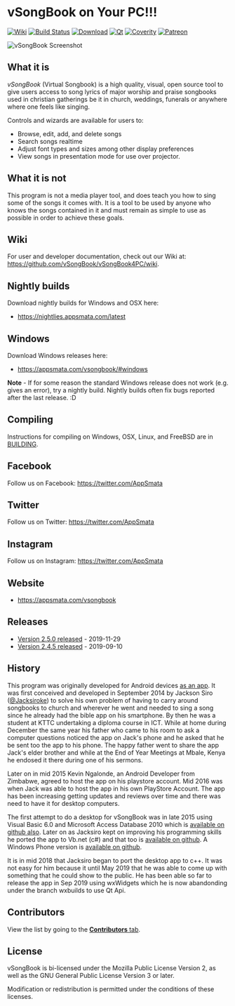 # vSongBook on Your PC!!!

[![Wiki][wiki-img]][wiki]
[![Build Status][travis-img]][travis]
[![Download][download-img]][download]
[![Qt][qt-img]][qt]
[![Coverity][coverity-img]][coverity]
[![Patreon][patreon-img]][patreon]

![vSongBook Screenshot](https://github.com/vSongBook/vSongBook4PC/raw/master/images/vsongbook.png "vSongBook Screenshot")

## What it is

_vSongBook_ (Virtual Songbook) is a high quality, visual, open source
tool to give users access to song lyrics of major worship and praise 
songbooks used in christian gatherings be it in church, weddings, 
funerals or anywhere where one feels like singing.

Controls and wizards are available for users to:

* Browse, edit, add, and delete songs
* Search songs realtime
* Adjust font types and sizes among other display preferences
* View songs in presentation mode for use over projector.

## What it is not

This program is not a media player tool, and does teach you how to 
sing some of the songs it comes with. It is a tool to be used by 
anyone who knows the songs contained in it and must remain as simple
to use as possible in order to achieve these goals.

## Wiki

For user and developer documentation, check out our Wiki at:
https://github.com/vSongBook/vSongBook4PC/wiki.

## Nightly builds

Download nightly builds for Windows and OSX here:

* https://nightlies.appsmata.com/latest

## Windows

Download Windows releases here:

* https://appsmata.com/vsongbook/#windows

**Note** - If for some reason the standard Windows release does not work
(e.g. gives an error), try a nightly build.  Nightly builds often fix bugs
reported after the last release. :D

## Compiling

Instructions for compiling on Windows, OSX, Linux, and FreeBSD are
in [BUILDING](BUILDING.md).

## Facebook

Follow us on Facebook: https://twitter.com/AppSmata

## Twitter

Follow us on Twitter: https://twitter.com/AppSmata

## Instagram

Follow us on Instagram: https://twitter.com/AppSmata

## Website

* https://appsmata.com/vsongbook

## Releases

* [Version 2.5.0 released](https://github.com/vSongBook/vSongBook4PC/releases/tag/v0.2.5.0) - 2019-11-29
* [Version 2.4.5 released](https://github.com/vSongBook/vSongBook4PC/releases/tag/v2.4.5) - 2019-09-10

## History

This program was originally developed for Android devices 
[as an app](https://github.com/vSongBook/vSongAndy). It was first 
conceived and developed in September 2014 by Jackson Siro
([@Jacksiroke](https://github.com/Jacksiroke)) to solve his own problem of having to 
carry around songbooks to church and wherever he went and needed to sing a 
song since he already had the bible app on his smartphone. By then he was a 
student at KTTC undertaking a diploma course in ICT. While at home
during December the same year his father who came to his room to ask a 
computer questions noticed the app on Jack's phone and he asked that he 
be sent too the app to his phone. The happy father went to share the app
Jack's elder brother and while at the End of Year Meetings at Mbale, 
Kenya he endosed it there during one of his sermons. 

Later on in mid 2015 Kevin Ngalonde, an Android Developer from Zimbabwe,
agreed to host the app on his playstore account. Mid 2016 was when 
Jack was able to host the app in his own PlayStore Account. The app 
has been increasing getting updates and reviews over time and there 
was need to have it for desktop computers.

The first attempt to do a desktop for vSongBook was in late 2015 
using Visual Basic 6.0 and Microsoft Access Database 2010 which is 
[available on github also](https://github.com/vSongBook/vSongVB).
Later on as Jacksiro kept on improving his programming skills he ported
the app to Vb.net (c#) and that too is 
[available on github](https://github.com/vSongBook/vSongWin). 
A Windows Phone version is
[available on github](https://github.com/vSongBook/vSongWinfon).

It is in mid 2018 that Jacksiro began to port the desktop app to c++.
It was not easy for him because it until May 2019 that he was able to come
up with something that he could show to the public. He has been able 
so far to release the app in Sep 2019 using wxWidgets which he is now 
abandonding under the branch wxbuilds to use Qt Api.

## Contributors

View the list by going to the [__Contributors__ tab](https://github.com/vSongBook/vSongBook4PC/graphs/contributors).

## License

vSongBook is bi-licensed under the Mozilla Public License
Version 2, as well as the GNU General Public License Version 3 or later.

Modification or redistribution is permitted under the conditions of these licenses.

  [travis-img]: https://travis-ci.org/vSongBook/vSongBook.svg?branch=master
  [travis]: https://travis-ci.org/vSongBook/vSongBook

  [gitter-img]: https://badges.gitter.im/vSongBook/vSongBook.svg
  [gitter]: https://gitter.im/vSongBook/vSongBook

  [slack-img]: https://img.shields.io/badge/chat-on%20slack-orange.svg
  [slack]: https://join.slack.com/t/db4s/shared_invite/enQtMzc3MzY5OTU4NDgzLWRlYjk0ZmE5ZDEzYWVmNDQxYTYxNmJjNWVkMjI3ZmVjZTY2NDBjODY3YzNhNTNmZDVlNWI2ZGFjNTk5MjJkYmU

  [download-img]: https://img.shields.io/github/downloads/vSongBook/vSongBook/total.svg
  [download]: https://github.com/vSongBook/vSongBook4PC/releases

  [qt-img]: https://img.shields.io/badge/Qt-qmake-green.svg
  [qt]: https://www.qt.io

  [coverity-img]: https://img.shields.io/coverity/scan/11712.svg
  [coverity]: https://scan.coverity.com/projects/vSongBook-vSongBook

  [patreon-img]: https://img.shields.io/badge/donate-Patreon-coral.svg
  [patreon]: https://www.patreon.com/bePatron?u=11578749

  [wiki-img]: https://img.shields.io/badge/docs-Wiki-blue.svg
  [wiki]: https://github.com/vSongBook/vSongBook4PC/wiki
